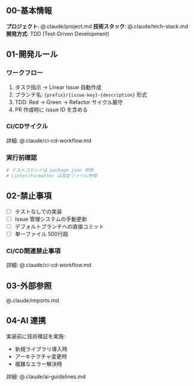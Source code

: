 ## 00-基本情報

**プロジェクト**: @.claude/project.md
**技術スタック**: @.claude/tech-stack.md
**開発方式**: TDD (Test-Driven Development)

## 01-開発ルール

### ワークフロー
1. タスク指示 → Linear Issue 自動作成
2. ブランチ名: `{prefix}/{issue-key}-{description}` 形式
3. TDD: Red → Green → Refactor サイクル厳守
4. PR 作成時に Issue ID を含める

### CI/CDサイクル
詳細: @.claude/ci-cd-workflow.md

### 実行前確認
```bash
# テストコマンドは package.json 参照
# Linter/Formatter は設定ファイル参照
```

## 02-禁止事項

- [ ] テストなしでの実装
- [ ] Issue 管理システムの手動更新
- [ ] デフォルトブランチへの直接コミット
- [ ] 単一ファイル 500行超

### CI/CD関連禁止事項
詳細: @.claude/ci-cd-workflow.md

## 03-外部参照

@.claude/imports.md

## 04-AI 連携

実装前に技術検証を実施:
- 新規ライブラリ導入時
- アーキテクチャ変更時
- 複雑なエラー解決時

詳細: @.claude/ai-guidelines.md

